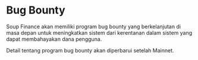 # Bug Bounty

Soup Finance akan memiliki program bug bounty yang berkelanjutan di masa depan untuk meningkatkan sistem dari kerentanan dalam sistem yang dapat membahayakan dana pengguna.

Detail tentang program bug bounty akan diperbarui setelah Mainnet.
